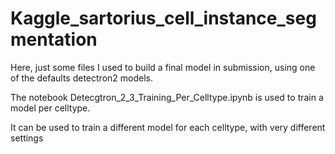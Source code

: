 # Kaggle_sartorius_cell_instance_segmentation

Here, just some files I used to build a final model in submission, using one of 
the defaults detectron2 models. 



The notebook Detecgtron_2_3_Training_Per_Celltype.ipynb is used to train a model per celltype. 

It can be used to train a different model for each celltype, with very different settings

